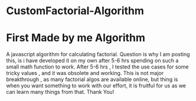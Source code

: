 # CustomFactorial-Algorithm 
# First Made by me Algorithm
A javascript algorithm for calculating factorial. 
Question is why I am posting this, is i have developed it on my own after 5-6 hrs spending on such a small math function to work.
After 5-6 hrs , I tested the use cases for some tricky values , and it was obsolete and working. 
This is not major breakthrough , as many factorial algos are available online, but thing is when you want something to work with our effort,
it is fruitful for us as we can learn many things from that.
Thank You!
